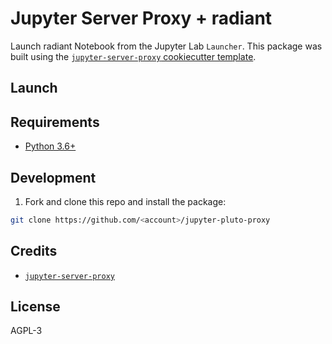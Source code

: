 # Jupyter Server Proxy + radiant

Launch radiant Notebook from the Jupyter Lab `Launcher`. This package was built using the [`jupyter-server-proxy` cookiecutter template](https://github.com/illumidesk/cookiecutter-jupyter-server-proxy).

## Launch

## Requirements

- [Python 3.6+](https://www.python.org/downloads/)

## Development

1. Fork and clone this repo and install the package:

```bash
git clone https://github.com/<account>/jupyter-pluto-proxy
```
## Credits

- [`jupyter-server-proxy`](https://github.com/jupyterhub/jupyter-server-proxy)

## License

AGPL-3

